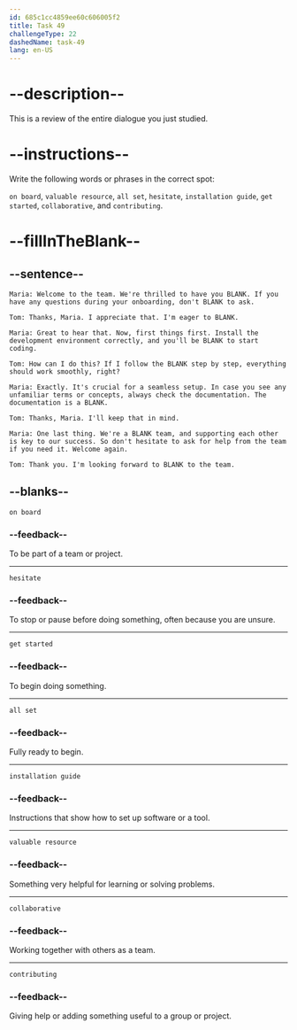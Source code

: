 ```yaml
---
id: 685c1cc4859ee60c606005f2
title: Task 49
challengeType: 22
dashedName: task-49
lang: en-US
---
```


<!-- REVIEW -->

# --description--

This is a review of the entire dialogue you just studied.

# --instructions--

Write the following words or phrases in the correct spot:

`on board`, `valuable resource`, `all set`, `hesitate`, `installation guide`, `get started`, `collaborative`, and `contributing`.

# --fillInTheBlank--

## --sentence--

`Maria: Welcome to the team. We're thrilled to have you BLANK. If you have any questions during your onboarding, don't BLANK to ask.`

`Tom: Thanks, Maria. I appreciate that. I'm eager to BLANK.`

`Maria: Great to hear that. Now, first things first. Install the development environment correctly, and you'll be BLANK to start coding.`

`Tom: How can I do this? If I follow the BLANK step by step, everything should work smoothly, right?`

`Maria: Exactly. It's crucial for a seamless setup. In case you see any unfamiliar terms or concepts, always check the documentation. The documentation is a BLANK.`

`Tom: Thanks, Maria. I'll keep that in mind.`

`Maria: One last thing. We're a BLANK team, and supporting each other is key to our success. So don't hesitate to ask for help from the team if you need it. Welcome again.`

`Tom: Thank you. I'm looking forward to BLANK to the team.`

## --blanks--

`on board`

### --feedback--

To be part of a team or project.

---

`hesitate`

### --feedback--

To stop or pause before doing something, often because you are unsure.

---

`get started`

### --feedback--

To begin doing something.

---

`all set`

### --feedback--

Fully ready to begin.

---

`installation guide`

### --feedback--

Instructions that show how to set up software or a tool.

---

`valuable resource`

### --feedback--

Something very helpful for learning or solving problems.

---

`collaborative`

### --feedback--

Working together with others as a team.

---

`contributing`

### --feedback--

Giving help or adding something useful to a group or project.
